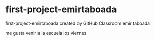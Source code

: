 # first-project-emirtaboada
first-project-emirtaboada created by GitHub Classroom
emir taboada

me gusta venir a la escuela los viernes